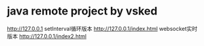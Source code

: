 

# java remote project by vsked

http://127.0.0.1
setInterval循环版本
http://127.0.0.1/index.html
websocket实时版本
http://127.0.0.1/index2.html







